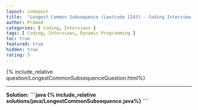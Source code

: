```yaml
---
layout: codepost
title:  "Longest Common Subsequence (Leetcode 1143) - Coding Interview Question"
author: Pramod
categories: [ Coding, Interviews ]
tags: [ Coding, Interviews, Dynamic Programming ]
toc: true
featured: true
hidden: true
rating: 5
---
```


{% include_relative question/LongestCommonSubsequenceQuestion.html%}
<hr>
<b>Solution:<b>
```java
{% include_relative solutions/java/LongestCommonSubsequence.java%}
```
